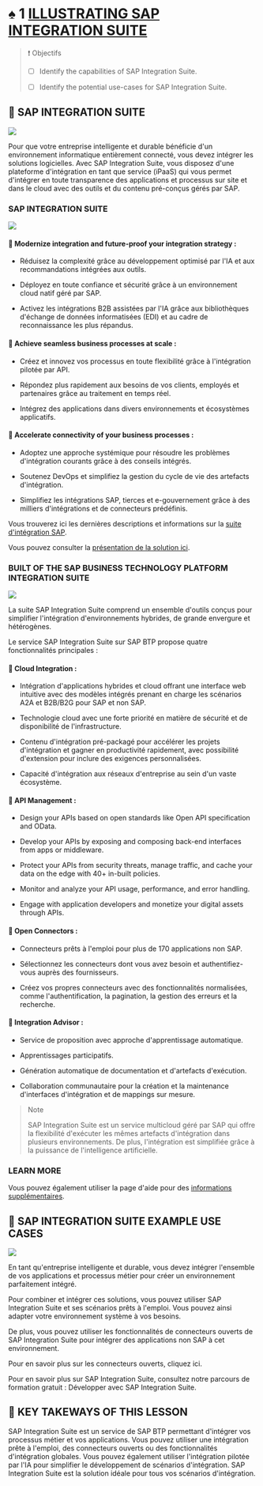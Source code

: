 # ♠ 1 [ILLUSTRATING SAP INTEGRATION SUITE](link)

> :exclamation: Objectifs
>
> - [ ] Identify the capabilities of SAP Integration Suite.
>
> - [ ] Identify the potential use-cases for SAP Integration Suite.

## :closed_book: SAP INTEGRATION SUITE

![](./RESSOURCES/integrationOverview.png)

Pour que votre entreprise intelligente et durable bénéficie d'un environnement informatique entièrement connecté, vous devez intégrer les solutions logicielles. Avec SAP Integration Suite, vous disposez d'une plateforme d'intégration en tant que service (iPaaS) qui vous permet d'intégrer en toute transparence des applications et processus sur site et dans le cloud avec des outils et du contenu pré-conçus gérés par SAP.

### SAP INTEGRATION SUITE

![](./RESSOURCES/IntegrationSuite.png)

#### :small_red_triangle_down: Modernize integration and future-proof your integration strategy :

- Réduisez la complexité grâce au développement optimisé par l'IA et aux recommandations intégrées aux outils.

- Déployez en toute confiance et sécurité grâce à un environnement cloud natif géré par SAP.

- Activez les intégrations B2B assistées par l'IA grâce aux bibliothèques d'échange de données informatisées (EDI) et au cadre de reconnaissance les plus répandus.

#### :small_red_triangle_down: Achieve seamless business processes at scale :

- Créez et innovez vos processus en toute flexibilité grâce à l'intégration pilotée par API.

- Répondez plus rapidement aux besoins de vos clients, employés et partenaires grâce au traitement en temps réel.

- Intégrez des applications dans divers environnements et écosystèmes applicatifs.

#### :small_red_triangle_down: Accelerate connectivity of your business processes :

- Adoptez une approche systémique pour résoudre les problèmes d'intégration courants grâce à des conseils intégrés.

- Soutenez DevOps et simplifiez la gestion du cycle de vie des artefacts d'intégration.

- Simplifiez les intégrations SAP, tierces et e-gouvernement grâce à des milliers d'intégrations et de connecteurs prédéfinis.

Vous trouverez ici les dernières descriptions et informations sur la [suite d'intégration SAP](https://www.sap.com/products/integration-suite.html).

Vous pouvez consulter la [présentation de la solution ici](https://www.sap.com/products/technology-platform/integration-suite.html?pdf-asset=60fd26c5-e37c-0010-82c7-eda71af511fa&page=1).

### BUILT OF THE SAP BUSINESS TECHNOLOGY PLATFORM INTEGRATION SUITE

![](./RESSOURCES/IntegrationSuiteHome.png)

La suite SAP Integration Suite comprend un ensemble d'outils conçus pour simplifier l'intégration d'environnements hybrides, de grande envergure et hétérogènes.

Le service SAP Integration Suite sur SAP BTP propose quatre fonctionnalités principales :

#### :small_red_triangle_down: Cloud Integration :

- Intégration d'applications hybrides et cloud offrant une interface web intuitive avec des modèles intégrés prenant en charge les scénarios A2A et B2B/B2G pour SAP et non SAP.

- Technologie cloud avec une forte priorité en matière de sécurité et de disponibilité de l'infrastructure.

- Contenu d'intégration pré-packagé pour accélérer les projets d'intégration et gagner en productivité rapidement, avec possibilité d'extension pour inclure des exigences personnalisées.

- Capacité d'intégration aux réseaux d'entreprise au sein d'un vaste écosystème.

#### :small_red_triangle_down: API Management :

- Design your APIs based on open standards like Open API specification and OData.

- Develop your APIs by exposing and composing back-end interfaces from apps or middleware.

- Protect your APIs from security threats, manage traffic, and cache your data on the edge with 40+ in-built policies.

- Monitor and analyze your API usage, performance, and error handling.

- Engage with application developers and monetize your digital assets through APIs.

#### :small_red_triangle_down: Open Connectors :

- Connecteurs prêts à l'emploi pour plus de 170 applications non SAP.

- Sélectionnez les connecteurs dont vous avez besoin et authentifiez-vous auprès des fournisseurs.

- Créez vos propres connecteurs avec des fonctionnalités normalisées, comme l'authentification, la pagination, la gestion des erreurs et la recherche.

#### :small_red_triangle_down: Integration Advisor :

- Service de proposition avec approche d'apprentissage automatique.

- Apprentissages participatifs.

- Génération automatique de documentation et d'artefacts d'exécution.

- Collaboration communautaire pour la création et la maintenance d'interfaces d'intégration et de mappings sur mesure.

> Note
>
> SAP Integration Suite est un service multicloud géré par SAP qui offre la flexibilité d'exécuter les mêmes artefacts d'intégration dans plusieurs environnements. De plus, l'intégration est simplifiée grâce à la puissance de l'intelligence artificielle.

### LEARN MORE

Vous pouvez également utiliser la page d'aide pour des [informations supplémentaires](https://help.sap.com/viewer/product/SAP_CLOUD_PLATFORM_INTEGRATION_SUITE/sap.cp.integration.suite/en-US).

## :closed_book: SAP INTEGRATION SUITE EXAMPLE USE CASES

![](./RESSOURCES/IntegrationSuiteExample.png)

En tant qu'entreprise intelligente et durable, vous devez intégrer l'ensemble de vos applications et processus métier pour créer un environnement parfaitement intégré.

Pour combiner et intégrer ces solutions, vous pouvez utiliser SAP Integration Suite et ses scénarios prêts à l'emploi. Vous pouvez ainsi adapter votre environnement système à vos besoins.

De plus, vous pouvez utiliser les fonctionnalités de connecteurs ouverts de SAP Integration Suite pour intégrer des applications non SAP à cet environnement.

Pour en savoir plus sur les connecteurs ouverts, cliquez ici.

Pour en savoir plus sur SAP Integration Suite, consultez notre parcours de formation gratuit : Développer avec SAP Integration Suite.

## :closed_book: KEY TAKEWAYS OF THIS LESSON

SAP Integration Suite est un service de SAP BTP permettant d'intégrer vos processus métier et vos applications. Vous pouvez utiliser une intégration prête à l'emploi, des connecteurs ouverts ou des fonctionnalités d'intégration globales. Vous pouvez également utiliser l'intégration pilotée par l'IA pour simplifier le développement de scénarios d'intégration. SAP Integration Suite est la solution idéale pour tous vos scénarios d'intégration.
